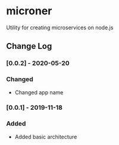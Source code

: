 # microner
Utility for creating microservices on node.js

## Change Log
### [0.0.2] - 2020-05-20
### Changed
- Changed app name
### [0.0.1] - 2019-11-18
### Added
- Added basic architecture